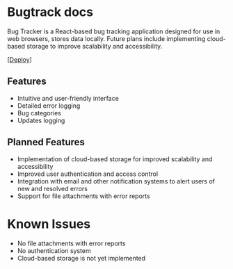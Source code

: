 # Bugtrack docs
Bug Tracker is a React-based bug tracking application designed for use in web browsers, stores data locally. Future plans include implementing cloud-based storage to improve scalability and accessibility.

[[Deploy](https://barelyfalse.github.io/react-bugtracker/)]

## Features
- Intuitive and user-friendly interface
- Detailed error logging
- Bug categories
- Updates logging

## Planned Features
- Implementation of cloud-based storage for improved scalability and accessibility
- Improved user authentication and access control
- Integration with email and other notification systems to alert users of new and resolved errors
- Support for file attachments with error reports

# Known Issues
- No file attachments with error reports
- No authentication system
- Cloud-based storage is not yet implemented